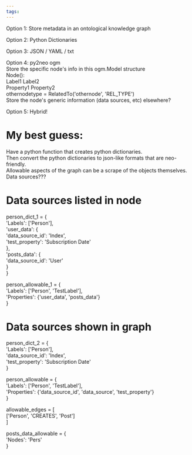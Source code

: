 ```yaml
---
tags:
---
```


Option 1: Store metadata in an ontological knowledge graph  
  
Option 2: Python Dictionaries  
  
Option 3: JSON / YAML / txt  
  
Option 4: py2neo ogm  
Store the specific node's info in this ogm.Model structure  
Node():  
    Label1    Label2  
    Property1    Property2  
    othernodetype = RelatedTo('othernode', 'REL_TYPE')  
Store the node's generic information (data sources, etc) elsewhere?  
  
Option 5: Hybrid!  

# My best guess:  

Have a python function that creates python dictionaries.  
Then convert the python dictionaries to json-like formats that are neo-friendly.  
Allowable aspects of the graph can be a scrape of the objects themselves.  
Data sources???  

# Data sources listed in node  
person_dict_1 = {  
    'Labels': ['Person'],  
    'user_data': {  
        'data_source_id': 'Index',  
        'test_property': 'Subscription Date'  
    },  
    'posts_data': {  
        'data_source_id': 'User'  
    }  
}  
  
person_allowable_1 = {  
    'Labels': ['Person', 'TestLabel'],  
    'Properties': {'user_data', 'posts_data'}  
}  
  
# Data sources shown in graph  
person_dict_2 = {  
    'Labels': ['Person'],  
    'data_source_id': 'Index',  
    'test_property': 'Subscription Date'  
}  
  
person_allowable = {  
    'Labels': ['Person', 'TestLabel'],  
    'Properties': {'data_source_id', 'data_source', 'test_property'}  
}  
  
allowable_edges = [  
    ['Person', 'CREATES', 'Post']  
]  
  
posts_data_allowable = {  
    'Nodes': 'Pers'  
}  
  